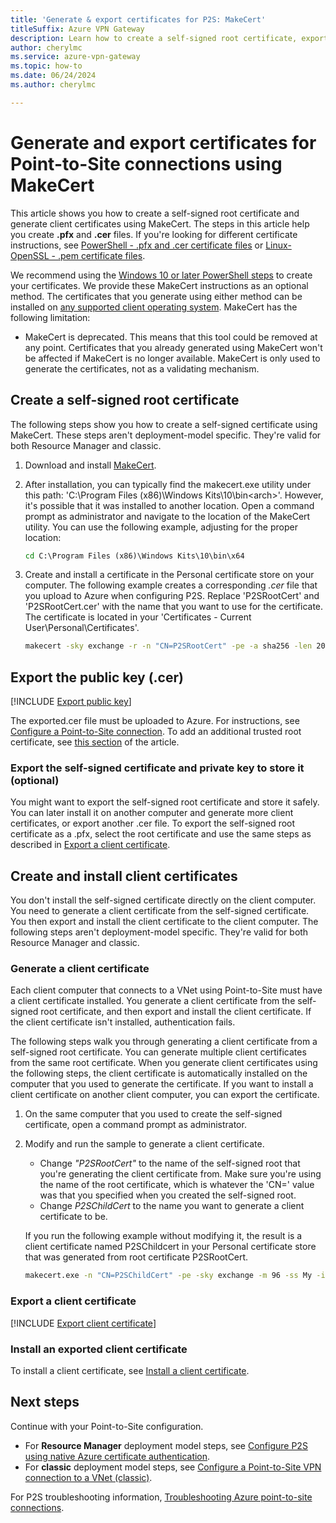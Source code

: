 ```yaml
---
title: 'Generate & export certificates for P2S: MakeCert'
titleSuffix: Azure VPN Gateway
description: Learn how to create a self-signed root certificate, export a public key, and generate client certificates using MakeCert.
author: cherylmc
ms.service: azure-vpn-gateway
ms.topic: how-to
ms.date: 06/24/2024
ms.author: cherylmc

---
```

# Generate and export certificates for Point-to-Site connections using MakeCert

This article shows you how to create a self-signed root certificate and generate client certificates using MakeCert. The steps in this article help you create **.pfx** and **.cer** files. If you're looking for different certificate instructions, see [PowerShell - .pfx and .cer certificate files](vpn-gateway-certificates-point-to-site.md) or [Linux- OpenSSL - .pem certificate files](point-to-site-certificates-linux-openssl.md).

We recommend using the [Windows 10 or later PowerShell steps](vpn-gateway-certificates-point-to-site.md) to create your certificates. We provide these MakeCert instructions as an optional method. The certificates that you generate using either method can be installed on [any supported client operating system](point-to-site-certificate-gateway.md#faq). MakeCert has the following limitation:

* MakeCert is deprecated. This means that this tool could be removed at any point. Certificates that you already generated using MakeCert won't be affected if MakeCert is no longer available. MakeCert is only used to generate the certificates, not as a validating mechanism.

## <a name="rootcert"></a>Create a self-signed root certificate

The following steps show you how to create a self-signed certificate using MakeCert. These steps aren't deployment-model specific. They're valid for both Resource Manager and classic.

1. Download and install [MakeCert](/windows/win32/seccrypto/makecert).
2. After installation, you can typically find the makecert.exe utility under this path: 'C:\Program Files (x86)\Windows Kits\10\bin\<arch>'. However, it's possible that it was installed to another location. Open a command prompt as administrator and navigate to the location of the MakeCert utility. You can use the following example, adjusting for the proper location:

   ```cmd
   cd C:\Program Files (x86)\Windows Kits\10\bin\x64
   ```
3. Create and install a certificate in the Personal certificate store on your computer. The following example creates a corresponding *.cer* file that you upload to Azure when configuring P2S. Replace 'P2SRootCert' and 'P2SRootCert.cer' with the name that you want to use for the certificate. The certificate is located in your 'Certificates - Current User\Personal\Certificates'.

   ```cmd
   makecert -sky exchange -r -n "CN=P2SRootCert" -pe -a sha256 -len 2048 -ss My
   ```

## <a name="cer"></a>Export the public key (.cer)

[!INCLUDE [Export public key](../../includes/vpn-gateway-certificates-export-public-key-include.md)]

The exported.cer file must be uploaded to Azure. For instructions, see [Configure a Point-to-Site connection](point-to-site-certificate-gateway.md#uploadfile). To add an additional trusted root certificate, see [this section](point-to-site-certificate-gateway.md#add) of the article.

### Export the self-signed certificate and private key to store it (optional)

You might want to export the self-signed root certificate and store it safely. You can later install it on another computer and generate more client certificates, or export another .cer file. To export the self-signed root certificate as a .pfx, select the root certificate and use the same steps as described in [Export a client certificate](#clientexport).

## Create and install client certificates

You don't install the self-signed certificate directly on the client computer. You need to generate a client certificate from the self-signed certificate. You then export and install the client certificate to the client computer. The following steps aren't deployment-model specific. They're valid for both Resource Manager and classic.

### <a name="clientcert"></a>Generate a client certificate

Each client computer that connects to a VNet using Point-to-Site must have a client certificate installed. You generate a client certificate from the self-signed root certificate, and then export and install the client certificate. If the client certificate isn't installed, authentication fails.

The following steps walk you through generating a client certificate from a self-signed root certificate. You can generate multiple client certificates from the same root certificate. When you generate client certificates using the following steps, the client certificate is automatically installed on the computer that you used to generate the certificate. If you want to install a client certificate on another client computer, you can export the certificate.
 
1. On the same computer that you used to create the self-signed certificate, open a command prompt as administrator.
2. Modify and run the sample to generate a client certificate.
   * Change *"P2SRootCert"* to the name of the self-signed root that you're generating the client certificate from. Make sure you're using the name of the root certificate, which is whatever the 'CN=' value was that you specified when you created the self-signed root.
   * Change *P2SChildCert* to the name you want to generate a client certificate to be.

   If you run the following example without modifying it, the result is a client certificate named P2SChildcert in your Personal certificate store that was generated from root certificate P2SRootCert.

   ```cmd
   makecert.exe -n "CN=P2SChildCert" -pe -sky exchange -m 96 -ss My -in "P2SRootCert" -is my -a sha256
   ```

### <a name="clientexport"></a>Export a client certificate

[!INCLUDE [Export client certificate](../../includes/vpn-gateway-certificates-export-client-cert-include.md)]

### <a name="install"></a>Install an exported client certificate

To install a client certificate, see [Install a client certificate](point-to-site-how-to-vpn-client-install-azure-cert.md).

## Next steps

Continue with your Point-to-Site configuration. 

* For **Resource Manager** deployment model steps, see [Configure P2S using native Azure certificate authentication](point-to-site-certificate-gateway.md).
* For **classic** deployment model steps, see [Configure a Point-to-Site VPN connection to a VNet (classic)](vpn-gateway-howto-point-to-site-classic-azure-portal.md).

For P2S troubleshooting information, [Troubleshooting Azure point-to-site connections](vpn-gateway-troubleshoot-vpn-point-to-site-connection-problems.md).